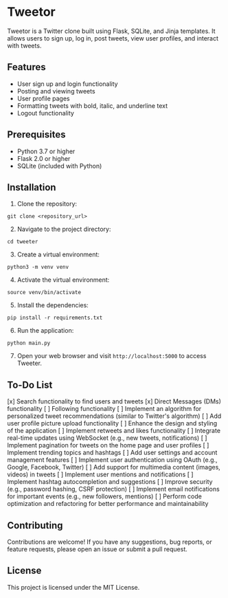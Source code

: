 # Tweetor

Tweetor is a Twitter clone built using Flask, SQLite, and Jinja templates. It allows users to sign up, log in, post tweets, view user profiles, and interact with tweets.

## Features

- User sign up and login functionality
- Posting and viewing tweets
- User profile pages
- Formatting tweets with bold, italic, and underline text
- Logout functionality

## Prerequisites

- Python 3.7 or higher
- Flask 2.0 or higher
- SQLite (included with Python)

## Installation

1. Clone the repository:

``
git clone <repository_url>
``

2. Navigate to the project directory:

``
cd tweeter
``

3. Create a virtual environment:

``
python3 -m venv venv
``

4. Activate the virtual environment:

``
source venv/bin/activate
``

5. Install the dependencies:

``
pip install -r requirements.txt
``

6. Run the application:

``
python main.py
``

7. Open your web browser and visit `http://localhost:5000` to access Tweeter.

## To-Do List

[x] Search functionality to find users and tweets
[x] Direct Messages (DMs) functionality
[ ] Following functionality
[ ] Implement an algorithm for personalized tweet recommendations (similar to Twitter's algorithm)
[ ] Add user profile picture upload functionality
[ ] Enhance the design and styling of the application
[ ] Implement retweets and likes functionality
[ ] Integrate real-time updates using WebSocket (e.g., new tweets, notifications)
[ ] Implement pagination for tweets on the home page and user profiles
[ ] Implement trending topics and hashtags
[ ] Add user settings and account management features
[ ] Implement user authentication using OAuth (e.g., Google, Facebook, Twitter)
[ ] Add support for multimedia content (images, videos) in tweets
[ ] Implement user mentions and notifications
[ ] Implement hashtag autocompletion and suggestions
[ ] Improve security (e.g., password hashing, CSRF protection)
[ ] Implement email notifications for important events (e.g., new followers, mentions)
[ ] Perform code optimization and refactoring for better performance and maintainability

## Contributing

Contributions are welcome! If you have any suggestions, bug reports, or feature requests, please open an issue or submit a pull request.

## License

This project is licensed under the MIT License.
